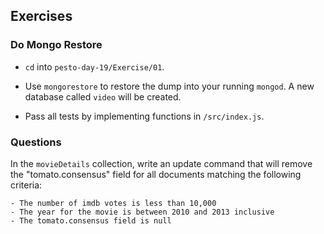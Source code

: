 ## Exercises

### Do Mongo Restore

- `cd` into `pesto-day-19/Exercise/01`.

- Use `mongorestore` to restore the dump into your running `mongod`. A new database called `video` will be created.

- Pass all tests by implementing functions in `/src/index.js`.

### Questions

In the `movieDetails` collection, write an update command that will remove the "tomato.consensus" field for all documents matching the following criteria:

    - The number of imdb votes is less than 10,000
    - The year for the movie is between 2010 and 2013 inclusive
    - The tomato.consensus field is null
